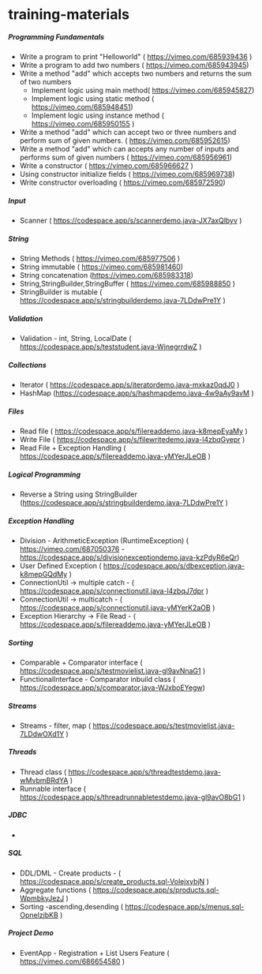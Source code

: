 # training-materials

##### Programming Fundamentals
* Write a program to print "Helloworld" ( https://vimeo.com/685939436 )
* Write a program to add two numbers ( https://vimeo.com/685943945)
* Write a method "add" which accepts two numbers and returns the sum of two numbers
     * Implement logic using main method( https://vimeo.com/685945827)
     * Implement logic using static method ( https://vimeo.com/685948451)
     * Implement logic using instance method ( https://vimeo.com/685950155 )
* Write a method "add" which can accept two or three numbers and perform sum of given numbers. ( https://vimeo.com/685952615)
* Write a method "add" which can accepts any number of inputs and performs sum of given numbers ( https://vimeo.com/685956961)
* Write a constructor ( https://vimeo.com/685966627 )
* Using constructor initialize fields ( https://vimeo.com/685969738)
* Write constructor overloading ( https://vimeo.com/685972590) 

##### Input
* Scanner ( https://codespace.app/s/scannerdemo.java-JX7axQlbyv )

##### String
* String Methods ( https://vimeo.com/685977506 )
* String immutable ( https://vimeo.com/685981460)
* String concatenation (https://vimeo.com/685983318)
* String,StringBuilder,StringBuffer ( https://vimeo.com/685988850 )
* StringBuilder is mutable ( https://codespace.app/s/stringbuilderdemo.java-7LDdwPre1Y )

##### Validation 
* Validation - int, String, LocalDate ( https://codespace.app/s/teststudent.java-WjnegrrdwZ )


##### Collections
* Iterator ( https://codespace.app/s/iteratordemo.java-mxkaz0qdJ0 )
* HashMap  (https://codespace.app/s/hashmapdemo.java-4w9aAy9avM )
##### Files
* Read file ( https://codespace.app/s/filereaddemo.java-k8mepEyaMy )
* Write File ( https://codespace.app/s/filewritedemo.java-l4zbqGyepr )
* Read File + Exception Handling ( https://codespace.app/s/filereaddemo.java-yMYerJLeOB )

##### Logical Programming
* Reverse a String using StringBuilder (https://codespace.app/s/stringbuilderdemo.java-7LDdwPre1Y )

##### Exception Handling
* Division - ArithmeticException (RuntimeException)  ( https://vimeo.com/687050376 - https://codespace.app/s/divisionexceptiondemo.java-kzPdyR6eQr)
* User Defined Exception (  https://codespace.app/s/dbexception.java-k8mepGQdMy )
* ConnectionUtil -> multiple catch - ( https://codespace.app/s/connectionutil.java-l4zbqJ7dpr )
* ConnectionUtil -> multicatch - ( https://codespace.app/s/connectionutil.java-yMYerK2aOB )
* Exception Hierarchy -> File Read - ( https://codespace.app/s/filereaddemo.java-yMYerJLeOB )

##### Sorting
* Comparable + Comparator interface ( https://codespace.app/s/testmovielist.java-gl9avNnaG1 )
* FunctionalInterface - Comparator inbuild class ( https://codespace.app/s/comparator.java-WJxboEYegw)

##### Streams
* Streams - filter, map ( https://codespace.app/s/testmovielist.java-7LDdwOXd1Y )


##### Threads
* Thread class  ( https://codespace.app/s/threadtestdemo.java-wMvbmBRdYA )
* Runnable interface ( https://codespace.app/s/threadrunnabletestdemo.java-gl9avO8bG1 )

##### JDBC 
* 


##### SQL
*  DDL/DML - Create products - ( https://codespace.app/s/create_products.sql-VolejxybjN )
*  Aggregate functions ( https://codespace.app/s/products.sql-WpmbkyJezJ )
*  Sorting -ascending,desending ( https://codespace.app/s/menus.sql-OpnelzjbKB )

##### Project Demo
* EventApp - Registration + List Users Feature ( https://vimeo.com/686654580 )


